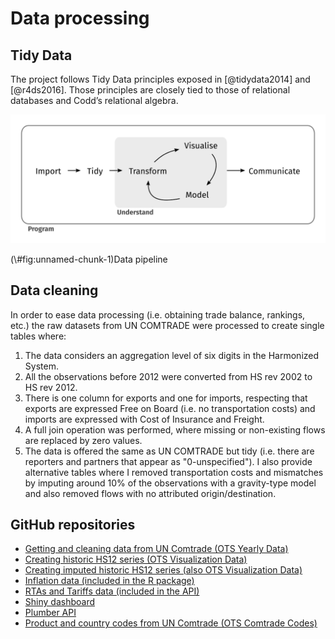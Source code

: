 # Data processing

## Tidy Data

The project follows Tidy Data principles exposed in [@tidydata2014] and  [@r4ds2016]. Those principles are closely tied to those of relational databases and Codd’s relational algebra.

<div class="figure">
<img src="fig/data-science.svg" alt="Data pipeline"  />
<p class="caption">(\#fig:unnamed-chunk-1)Data pipeline</p>
</div>

## Data cleaning

In order to ease data processing (i.e. obtaining trade balance, rankings, etc.) the raw datasets from UN COMTRADE were processed to create single tables where:

1. The data considers an aggregation level of six digits in the Harmonized System.
2. All the observations before 2012 were converted from HS rev 2002 to HS rev 2012.
3. There is one column for exports and one for imports, respecting that exports are expressed Free on Board (i.e. no transportation costs) and imports are expressed with Cost of Insurance and Freight.
4. A full join operation was performed, where missing or non-existing flows are replaced by zero values.
5. The data is offered the same as UN COMTRADE but tidy (i.e. there are reporters and partners that appear as "0-unspecified"). I also provide alternative tables where I removed transportation costs and mismatches by imputing around 10% of the observations with a gravity-type model and also removed flows with no attributed origin/destination.

## GitHub repositories

* [Getting and cleaning data from UN Comtrade (OTS Yearly Data)](https://github.com/tradestatistics/uncomtrade-datasets-arrow)
* [Creating historic HS12 series (OTS Visualization Data)](https://github.com/tradestatistics/hs12-historic-series)
* [Creating imputed historic HS12 series (also OTS Visualization Data)](https://github.com/pachadotdev/baci-like-hs12)
* [Inflation data (included in the R package)](https://github.com/tradestatistics/inflation-data)
* [RTAs and Tariffs data (included in the API)](https://github.com/pachadotdev/rtas-and-tariffs)
* [Shiny dashboard](https://github.com/tradestatistics/visualization-with-shiny)
* [Plumber API](https://github.com/tradestatistics/plumber-api)
* [Product and country codes from UN Comtrade (OTS Comtrade Codes)](https://github.com/tradestatistics/comtrade-codes)
